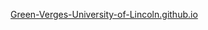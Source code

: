 [Green-Verges-University-of-Lincoln.github.io](http://Green-Verges-University-of-Lincoln.github.io)

